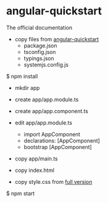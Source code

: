 # angular-quickstart
The official documentation

* copy files from [angular-quickstart](https://angular.io/docs/ts/latest/quickstart.html)
    * package.json
    * tsconfig.json
    * typings.json
    * systemjs.config.js
    
$ npm install

* mkdir app
* create app/app.module.ts
* create app/app.component.ts
* edit app/app.module.ts   
    * import AppComponent 
    * declarations: [AppComponent]
    * bootstrap [AppComponent]
    
* copy app/main.ts
* copy index.html
* copy style.css from [full version](https://github.com/angular/angular.io/blob/master/public/docs/_examples/styles.css)

$ npm start 
